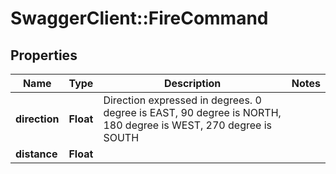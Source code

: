 # SwaggerClient::FireCommand

## Properties
Name | Type | Description | Notes
------------ | ------------- | ------------- | -------------
**direction** | **Float** | Direction expressed in degrees. 0 degree is EAST, 90 degree is NORTH, 180 degree is WEST, 270 degree is SOUTH | 
**distance** | **Float** |  | 


